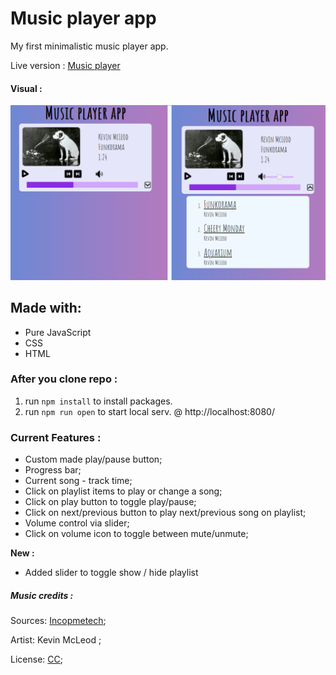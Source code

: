 # Music player app
 My first minimalistic music player app.
 
 Live version : [Music player](https://max1mmus.github.io/Music-player-app/)
 
 #### Visual :

<img src="https://raw.githubusercontent.com/Max1mmus/Music-player-app/master/media/visual.png" width="600">

## Made with:
 
 * Pure JavaScript
 * CSS
 * HTML

### After you clone repo :

1. run `npm install` to install packages.
2. run `npm run open` to start local serv. @ http://localhost:8080/

### Current Features :

* Custom made play/pause button;
* Progress bar;
* Current song - track time;
* Click on playlist items to play or change a song;
* Click on play button to toggle play/pause;
* Click on next/previous button to play next/previous song on playlist;
* Volume control via slider;
* Click on volume icon to toggle between mute/unmute;

**New :**
* Added slider to toggle show / hide playlist

##### Music credits :

Sources: [Incopmetech](https://incompetech.filmmusic.io/);

Artist: Kevin McLeod ;

License: [CC](http://creativecommons.org/licenses/by/4.0/);
